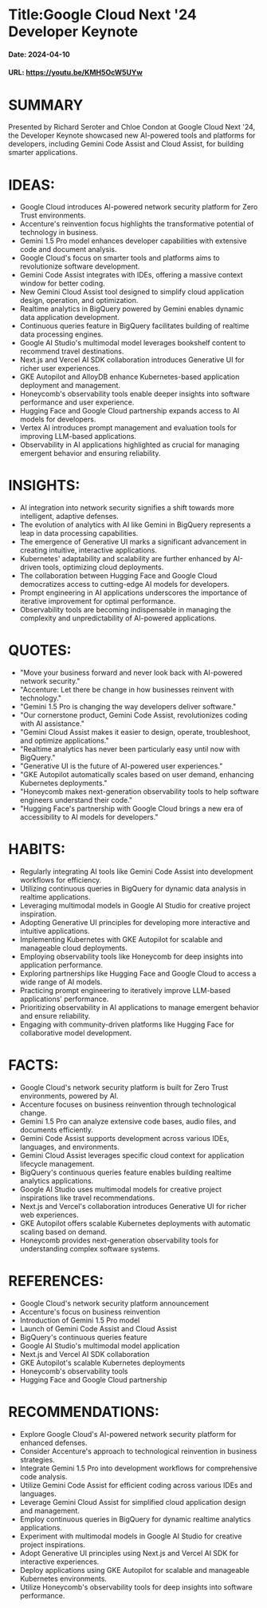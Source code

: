 # Title:Google Cloud Next '24 Developer Keynote
#### Date: 2024-04-10
#### URL: https://youtu.be/KMH5OcW5UYw



# SUMMARY

Presented by Richard Seroter and Chloe Condon at Google Cloud Next '24, the Developer Keynote showcased new AI-powered tools and platforms for developers, including Gemini Code Assist and Cloud Assist, for building smarter applications.

# IDEAS:

- Google Cloud introduces AI-powered network security platform for Zero Trust environments.
- Accenture's reinvention focus highlights the transformative potential of technology in business.
- Gemini 1.5 Pro model enhances developer capabilities with extensive code and document analysis.
- Google Cloud's focus on smarter tools and platforms aims to revolutionize software development.
- Gemini Code Assist integrates with IDEs, offering a massive context window for better coding.
- New Gemini Cloud Assist tool designed to simplify cloud application design, operation, and optimization.
- Realtime analytics in BigQuery powered by Gemini enables dynamic data application development.
- Continuous queries feature in BigQuery facilitates building of realtime data processing engines.
- Google AI Studio's multimodal model leverages bookshelf content to recommend travel destinations.
- Next.js and Vercel AI SDK collaboration introduces Generative UI for richer user experiences.
- GKE Autopilot and AlloyDB enhance Kubernetes-based application deployment and management.
- Honeycomb's observability tools enable deeper insights into software performance and user experience.
- Hugging Face and Google Cloud partnership expands access to AI models for developers.
- Vertex AI introduces prompt management and evaluation tools for improving LLM-based applications.
- Observability in AI applications highlighted as crucial for managing emergent behavior and ensuring reliability.

# INSIGHTS:

- AI integration into network security signifies a shift towards more intelligent, adaptive defenses.
- The evolution of analytics with AI like Gemini in BigQuery represents a leap in data processing capabilities.
- The emergence of Generative UI marks a significant advancement in creating intuitive, interactive applications.
- Kubernetes' adaptability and scalability are further enhanced by AI-driven tools, optimizing cloud deployments.
- The collaboration between Hugging Face and Google Cloud democratizes access to cutting-edge AI models for developers.
- Prompt engineering in AI applications underscores the importance of iterative improvement for optimal performance.
- Observability tools are becoming indispensable in managing the complexity and unpredictability of AI-powered applications.

# QUOTES:

- "Move your business forward and never look back with AI-powered network security."
- "Accenture: Let there be change in how businesses reinvent with technology."
- "Gemini 1.5 Pro is changing the way developers deliver software."
- "Our cornerstone product, Gemini Code Assist, revolutionizes coding with AI assistance."
- "Gemini Cloud Assist makes it easier to design, operate, troubleshoot, and optimize applications."
- "Realtime analytics has never been particularly easy until now with BigQuery."
- "Generative UI is the future of AI-powered user experiences."
- "GKE Autopilot automatically scales based on user demand, enhancing Kubernetes deployments."
- "Honeycomb makes next-generation observability tools to help software engineers understand their code."
- "Hugging Face's partnership with Google Cloud brings a new era of accessibility to AI models for developers."

# HABITS:

- Regularly integrating AI tools like Gemini Code Assist into development workflows for efficiency.
- Utilizing continuous queries in BigQuery for dynamic data analysis in realtime applications.
- Leveraging multimodal models in Google AI Studio for creative project inspiration.
- Adopting Generative UI principles for developing more interactive and intuitive applications.
- Implementing Kubernetes with GKE Autopilot for scalable and manageable cloud deployments.
- Employing observability tools like Honeycomb for deep insights into application performance.
- Exploring partnerships like Hugging Face and Google Cloud to access a wide range of AI models.
- Practicing prompt engineering to iteratively improve LLM-based applications' performance.
- Prioritizing observability in AI applications to manage emergent behavior and ensure reliability.
- Engaging with community-driven platforms like Hugging Face for collaborative model development.

# FACTS:

- Google Cloud's network security platform is built for Zero Trust environments, powered by AI.
- Accenture focuses on business reinvention through technological change.
- Gemini 1.5 Pro can analyze extensive code bases, audio files, and documents efficiently.
- Gemini Code Assist supports development across various IDEs, languages, and environments.
- Gemini Cloud Assist leverages specific cloud context for application lifecycle management.
- BigQuery's continuous queries feature enables building realtime analytics applications.
- Google AI Studio uses multimodal models for creative project inspirations like travel recommendations.
- Next.js and Vercel's collaboration introduces Generative UI for richer web experiences.
- GKE Autopilot offers scalable Kubernetes deployments with automatic scaling based on demand.
- Honeycomb provides next-generation observability tools for understanding complex software systems.

# REFERENCES:

- Google Cloud's network security platform announcement
- Accenture's focus on business reinvention
- Introduction of Gemini 1.5 Pro model
- Launch of Gemini Code Assist and Cloud Assist
- BigQuery's continuous queries feature
- Google AI Studio's multimodal model application
- Next.js and Vercel AI SDK collaboration
- GKE Autopilot's scalable Kubernetes deployments
- Honeycomb's observability tools
- Hugging Face and Google Cloud partnership

# RECOMMENDATIONS:

- Explore Google Cloud's AI-powered network security platform for enhanced defenses.
- Consider Accenture's approach to technological reinvention in business strategies.
- Integrate Gemini 1.5 Pro into development workflows for comprehensive code analysis.
- Utilize Gemini Code Assist for efficient coding across various IDEs and languages.
- Leverage Gemini Cloud Assist for simplified cloud application design and management.
- Employ continuous queries in BigQuery for dynamic realtime analytics applications.
- Experiment with multimodal models in Google AI Studio for creative project inspirations.
- Adopt Generative UI principles using Next.js and Vercel AI SDK for interactive experiences.
- Deploy applications using GKE Autopilot for scalable and manageable Kubernetes environments.
- Utilize Honeycomb's observability tools for deep insights into software performance.